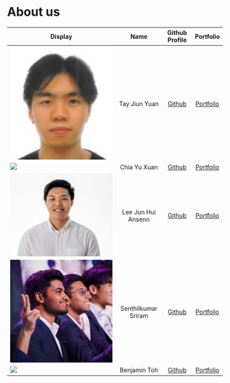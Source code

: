 # About us

Display |        Name         |                Github Profile                 | Portfolio 
--------|:-------------------:|:---------------------------------------------:|:---------:
![](AboutUsmedia/jiunyuan.jpg) |    Tay Jiun Yuan    |         [Github](https://github.com/tayjiunyuan)         | [Portfolio](team/tayjiunyuan.md)
![](https://via.placeholder.com/100.png?text=Photo) |    Chia Yu Xuan     |    [Github](https://github.com/chiayuxuan)    | [Portfolio](team/chiayuxuan.md)
![](AboutUsmedia/ansenn.png) | Lee Jun Hui Ansenn  |      [Github](https://github.com/ansenn)      | [Portfolio](team/ansenn.md)
![](AboutUsmedia/sriram.JPG) | Senthilkumar Sriram | [Github](https://github.com/sriram-senthilkr) | [Portfolio](team/sriram-senthilkr.md)
![](https://via.placeholder.com/100.png?text=Photo) |    Benjamin Toh     |    [Github](https://github.com/bentohset)     | [Portfolio](team/bentohset.md)

    